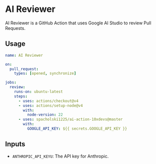 # AI Reviewer

AI Reviewer is a GitHub Action that uses Google AI Studio to review Pull Requests.

## Usage

```yaml
name: AI Reviewer

on:
  pull_request:
    types: [opened, synchronize]

jobs:
  review:
    runs-on: ubuntu-latest
    steps:
      - uses: actions/checkout@v4
      - uses: actions/setup-node@v4
        with:
          node-version: 22
      - uses: spacholski1225/ai-action-10xdevs@master
        with:
          GOOGLE_API_KEY: ${{ secrets.GOOGLE_API_KEY }}
```

## Inputs

- `ANTHROPIC_API_KEYU`: The API key for Anthropic.
